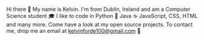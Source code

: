 Hi there 👋
My name is Kelvin. I'm from Dublin, Ireland and am a Computer Science student 🎓
I like to code in Python 🐍 Java ☕️ JavaScript, CSS, HTML and many more.
Come have a look at my open source projects.
To contact me, drop me an email at kelvinforde100@gmail.com 📧
